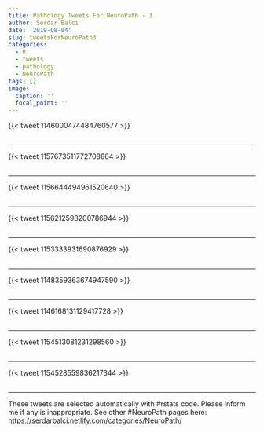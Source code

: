 ```yaml
---
title: Pathology Tweets For NeuroPath - 3
author: Serdar Balci
date: '2019-08-04'
slug: tweetsForNeuroPath3
categories:
  - R
  - tweets
  - pathology
  - NeuroPath
tags: []
image:
  caption: ''
  focal_point: ''
---
```



{{< tweet 1146000474484760577 >}}
<br>
<br>
<hr>
{{< tweet 1157673511772708864 >}}
<br>
<br>
<hr>
{{< tweet 1156644494961520640 >}}
<br>
<br>
<hr>
{{< tweet 1156212598200786944 >}}
<br>
<br>
<hr>
{{< tweet 1153333931690876929 >}}
<br>
<br>
<hr>
{{< tweet 1148359363674947590 >}}
<br>
<br>
<hr>
{{< tweet 1146168131129417728 >}}
<br>
<br>
<hr>
{{< tweet 1154513081231298560 >}}
<br>
<br>
<hr>
{{< tweet 1154528559836217344 >}}
<br>
<br>
<hr>


These tweets are selected automatically with #rstats code. Please inform me if any is inappropriate.
See other #NeuroPath pages here: https://serdarbalci.netlify.com/categories/NeuroPath/
